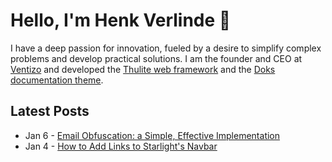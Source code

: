 # Hello, I'm Henk Verlinde 👋

I have a deep passion for innovation, fueled by a desire to simplify complex problems and develop practical solutions. I am the founder and CEO at [Ventizo](https://ventizo.com/) and developed the [Thulite web framework](https://thulite.io/) and the [Doks documentation theme](https://getdoks.org/).

## Latest Posts
<!-- feed start -->
- Jan 6 - [Email Obfuscation: a Simple, Effective Implementation](https://henkverlinde.com/blog/email-obfuscation/)
- Jan 4 - [How to Add Links to Starlight's Navbar](https://henkverlinde.com/blog/starlight-navbar-links/)
<!-- feed end -->

<!--
**h-enk/h-enk** is a ✨ _special_ ✨ repository because its `README.md` (this file) appears on your GitHub profile.

Here are some ideas to get you started:

- 🔭 I'm currently working on ...
- 🌱 I'm currently learning ...
- 👯 I'm looking to collaborate on ...
- 🤔 I'm looking for help with ...
- 💬 Ask me about ...
- 📫 How to reach me: ...
- 😄 Pronouns: ...
- ⚡ Fun fact: ...
-->
